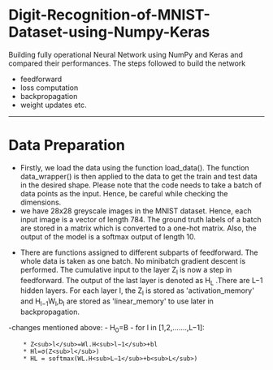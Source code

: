 # Digit-Recognition-of-MNIST-Dataset-using-Numpy-Keras
Building fully operational Neural Network using NumPy and Keras and compared their performances. The steps followed to build the network 
- feedforward
- loss computation
- backpropagation
- weight updates etc.
-------------------------------------------------

# Data Preparation
- Firstly, we load the data using the function load_data(). The function data_wrapper() is then applied to the data to get the train and test data in the desired shape. Please note that the code needs to take a batch of data points as the input. Hence, be careful while checking the dimensions.
- we have 28x28 greyscale images in the MNIST dataset. Hence, each input image is a vector of length 784. The ground truth labels of a batch are stored in a matrix which is converted to a one-hot matrix. Also, the output of the model is a softmax output of length 10. 
 

* There are functions assigned to different subparts of feedforward. The whole data is taken as one batch. No minibatch gradient descent is performed. The cumulative input to the layer Z<sub>l</sub>  is now a step in feedforward. The output of the last layer is denoted as H<sub>L</sub> .There are L−1 hidden layers. For each layer l, the Z<sub>l</sub> is stored as 'activation_memory' and H<sub>l−1</sub>W<sub>l</sub>,b<sub>l</sub> are stored as 'linear_memory' to use later in backpropagation.

-changes mentioned above:
	- H<sub>0</sub>=B
	- for l in [1,2,.......,L−1]:

		* Z<sub>l</sub>=Wl.H<sub>l−1</sub>+bl
		* Hl=σ(Z<sub>l</sub>)
		* HL = softmax(WL.H<sub>L−1</sub>+b<sub>L</sub>)



